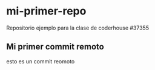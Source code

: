 # mi-primer-repo
Repositorio ejemplo para la clase de coderhouse #37355

## Mi primer commit remoto
esto es un commit reomoto
